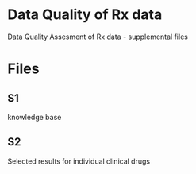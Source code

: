 # Data Quality of Rx data

Data Quality Assesment of Rx data - supplemental files

# Files

## S1

knowledge base

## S2

Selected results for individual clinical drugs
